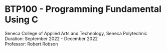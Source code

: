 # BTP100 - Programming Fundamental Using C
Seneca College of Applied Arts and Technology, Seneca Polytechnic <br />
Duration: September 2022 - December 2022 <br />
Professor: Robert Robson <br />

